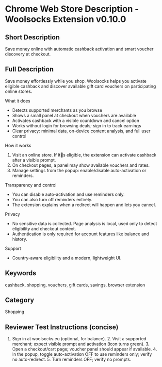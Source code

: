 # Chrome Web Store Description - Woolsocks Extension v0.10.0

## Short Description
Save money online with automatic cashback activation and smart voucher discovery at checkout.

## Full Description
Save money effortlessly while you shop. Woolsocks helps you activate eligible cashback and discover available gift card vouchers on participating online stores.

What it does
- Detects supported merchants as you browse
- Shows a small panel at checkout when vouchers are available
- Activates cashback with a visible countdown and cancel option
- Works without login for browsing deals; sign in to track earnings
- Clear privacy: minimal data, on-device content analysis, and full user control

How it works
1) Visit an online store. If its eligible, the extension can activate cashback after a visible prompt.
2) On checkout pages, a panel may show available vouchers and rates.
3) Manage settings from the popup: enable/disable auto-activation or reminders.

Transparency and control
- You can disable auto-activation and use reminders only.
- You can also turn off reminders entirely.
- The extension explains when a redirect will happen and lets you cancel.

Privacy
- No sensitive data is collected. Page analysis is local, used only to detect eligibility and checkout context.
- Authentication is only required for account features like balance and history.

Support
- Country-aware eligibility and a modern, lightweight UI.

## Keywords
cashback, shopping, vouchers, gift cards, savings, browser extension

## Category
Shopping

## Reviewer Test Instructions (concise)
1. Sign in at woolsocks.eu (optional, for balance). 2. Visit a supported merchant; expect visible prompt and activation (icon turns green). 3. Open a checkout/cart page; voucher panel should appear if available. 4. In the popup, toggle auto-activation OFF to use reminders only; verify no auto-redirect. 5. Turn reminders OFF; verify no prompts.
